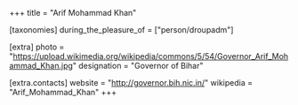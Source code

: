 +++
title = "Arif Mohammad Khan"

[taxonomies]
during_the_pleasure_of = ["person/droupadm"]

[extra]
photo = "https://upload.wikimedia.org/wikipedia/commons/5/54/Governor_Arif_Mohammad_Khan.jpg"
designation = "Governor of Bihar"

[extra.contacts]
website = "http://governor.bih.nic.in/"
wikipedia = "Arif_Mohammad_Khan"
+++
